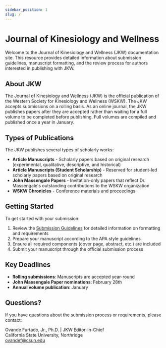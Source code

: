 ```yaml
---
sidebar_position: 1
slug: /
---
```


# Journal of Kinesiology and Wellness

Welcome to the Journal of Kinesiology and Wellness (JKW) documentation site. This resource provides detailed information about submission guidelines, manuscript formatting, and the review process for authors interested in publishing with JKW.

## About JKW

The Journal of Kinesiology and Wellness (JKW) is the official publication of the Western Society for Kinesiology and Wellness (WSKW). The JKW accepts submissions on a rolling basis. As an online journal, the JKW publishes papers after they are accepted rather than waiting for a full volume to be completed before publishing. Full volumes are compiled and published once a year in January.

## Types of Publications

The JKW publishes several types of scholarly works:

- **Article Manuscripts** - Scholarly papers based on original research (experimental, qualitative, descriptive, and historical)
- **Article Manuscripts (Student Scholarship)** - Reserved for student-led scholarly papers based on original research
- **John Massengale Papers** - Invitation-only papers that reflect Dr. Massengale's outstanding contributions to the WSKW organization
- **WSKW Chronicles** - Conference materials and proceedings

## Getting Started

To get started with your submission:

1. Review the [Submission Guidelines](submission-guidelines) for detailed information on formatting and requirements
2. Prepare your manuscript according to the APA style guidelines
3. Ensure all required components (cover page, abstract, etc.) are included
4. Submit your manuscript through the official submission process

## Key Deadlines

- **Rolling submissions**: Manuscripts are accepted year-round
- **John Massengale Paper nominations**: February 28th
- **Annual volume publication**: January

## Questions?

If you have questions about the submission process or requirements, please contact:

Ovande Furtado, Jr., Ph.D.  | JKW Editor-in-Chief  
California State University, Northridge  
[ovandef@csun.edu](mailto:ovandef@csun.edu)